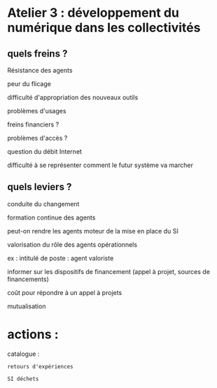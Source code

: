 # Atelier 3 : développement du numérique dans les collectivités

## quels freins ?

Résistance des agents

peur du flicage

difficulté d'appropriation des nouveaux outils

problèmes d'usages

freins financiers ?

problèmes d'accès ?

question du débit Internet

difficulté à se représenter comment le futur système va marcher

## quels leviers ?

conduite du changement

formation continue des agents

peut-on rendre les agents moteur de la mise en place du SI

valorisation du rôle des agents opérationnels

ex : intitulé de poste : agent valoriste

informer sur les dispositifs de financement (appel à projet, sources de financements)

coût pour répondre à un appel à projets

mutualisation

# actions : 

catalogue : 

    retours d'expériences

    SI déchets
